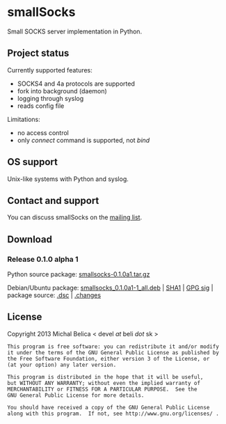 smallSocks
==========

Small SOCKS server implementation in Python.

Project status
--------------

Currently supported features:

  * SOCKS4 and 4a protocols are supported
  * fork into background (daemon)
  * logging through syslog
  * reads config file

Limitations:

  * no access control
  * only *connect* command is supported, not *bind*

OS support
----------

Unix-like systems with Python and syslog.

Contact and support
-------------------

You can discuss smallSocks on the [mailing list](https://www.coders.sk/lists/listinfo/smallsocks).

Download
--------

### Release 0.1.0 alpha 1

Python source package:
[smallsocks-0.1.0a1.tar.gz](https://www.dropbox.com/s/13tmloe4dwsw5lv/smallsocks-0.1.0a1.tar.gz)

Debian/Ubuntu package:
[smallsocks_0.1.0a1-1_all.deb](https://www.dropbox.com/s/azfow7cu374pzb7/smallsocks_0.1.0a1-1_all.deb)
| [SHA1](https://www.dropbox.com/s/92seqekf491hj35/smallsocks_0.1.0a1-1_all.deb.sha1)
| [GPG sig](https://www.dropbox.com/s/14xdk3m2gpx0ta8/smallsocks_0.1.0a1-1_all.deb.sig)
| package source: [.dsc](https://www.dropbox.com/s/ci7i0cm3mmfqzr3/smallsocks_0.1.0a1-1.dsc)
| [.changes](https://www.dropbox.com/s/6ff0bdjxpdsos9b/smallsocks_0.1.0a1-1_amd64.changes)

License
-------

Copyright 2013 Michal Belica < devel *at* beli *dot* sk >

```
This program is free software: you can redistribute it and/or modify
it under the terms of the GNU General Public License as published by
the Free Software Foundation, either version 3 of the License, or
(at your option) any later version.

This program is distributed in the hope that it will be useful,
but WITHOUT ANY WARRANTY; without even the implied warranty of
MERCHANTABILITY or FITNESS FOR A PARTICULAR PURPOSE.  See the
GNU General Public License for more details.

You should have received a copy of the GNU General Public License
along with this program.  If not, see http://www.gnu.org/licenses/ .
```

